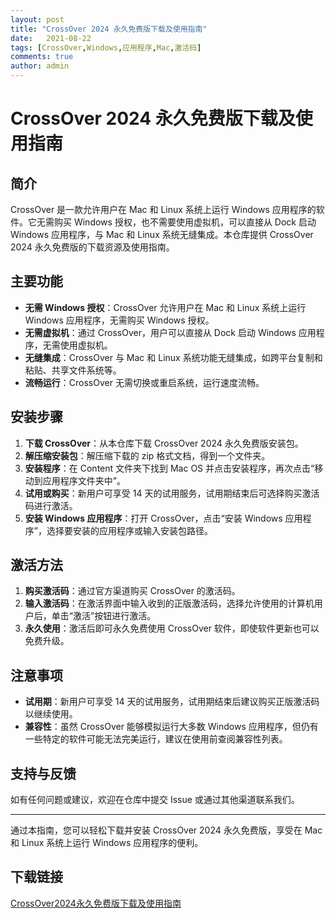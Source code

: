 ```yaml
---
layout: post
title: "CrossOver 2024 永久免费版下载及使用指南"
date:   2021-08-22
tags: [CrossOver,Windows,应用程序,Mac,激活码]
comments: true
author: admin
---
```

# CrossOver 2024 永久免费版下载及使用指南

## 简介
CrossOver 是一款允许用户在 Mac 和 Linux 系统上运行 Windows 应用程序的软件。它无需购买 Windows 授权，也不需要使用虚拟机，可以直接从 Dock 启动 Windows 应用程序，与 Mac 和 Linux 系统无缝集成。本仓库提供 CrossOver 2024 永久免费版的下载资源及使用指南。

## 主要功能
- **无需 Windows 授权**：CrossOver 允许用户在 Mac 和 Linux 系统上运行 Windows 应用程序，无需购买 Windows 授权。
- **无需虚拟机**：通过 CrossOver，用户可以直接从 Dock 启动 Windows 应用程序，无需使用虚拟机。
- **无缝集成**：CrossOver 与 Mac 和 Linux 系统功能无缝集成，如跨平台复制和粘贴、共享文件系统等。
- **流畅运行**：CrossOver 无需切换或重启系统，运行速度流畅。

## 安装步骤
1. **下载 CrossOver**：从本仓库下载 CrossOver 2024 永久免费版安装包。
2. **解压缩安装包**：解压缩下载的 zip 格式文档，得到一个文件夹。
3. **安装程序**：在 Content 文件夹下找到 Mac OS 并点击安装程序，再次点击“移动到应用程序文件夹中”。
4. **试用或购买**：新用户可享受 14 天的试用服务，试用期结束后可选择购买激活码进行激活。
5. **安装 Windows 应用程序**：打开 CrossOver，点击“安装 Windows 应用程序”，选择要安装的应用程序或输入安装包路径。

## 激活方法
1. **购买激活码**：通过官方渠道购买 CrossOver 的激活码。
2. **输入激活码**：在激活界面中输入收到的正版激活码，选择允许使用的计算机用户后，单击“激活”按钮进行激活。
3. **永久使用**：激活后即可永久免费使用 CrossOver 软件，即使软件更新也可以免费升级。

## 注意事项
- **试用期**：新用户可享受 14 天的试用服务，试用期结束后建议购买正版激活码以继续使用。
- **兼容性**：虽然 CrossOver 能够模拟运行大多数 Windows 应用程序，但仍有一些特定的软件可能无法完美运行，建议在使用前查阅兼容性列表。

## 支持与反馈
如有任何问题或建议，欢迎在仓库中提交 Issue 或通过其他渠道联系我们。

---

通过本指南，您可以轻松下载并安装 CrossOver 2024 永久免费版，享受在 Mac 和 Linux 系统上运行 Windows 应用程序的便利。

## 下载链接

[CrossOver2024永久免费版下载及使用指南](https://pan.quark.cn/s/55340c67b2a2)